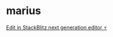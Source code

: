 # marius

[Edit in StackBlitz next generation editor ⚡️](https://stackblitz.com/~/github.com/endreoo/marius)